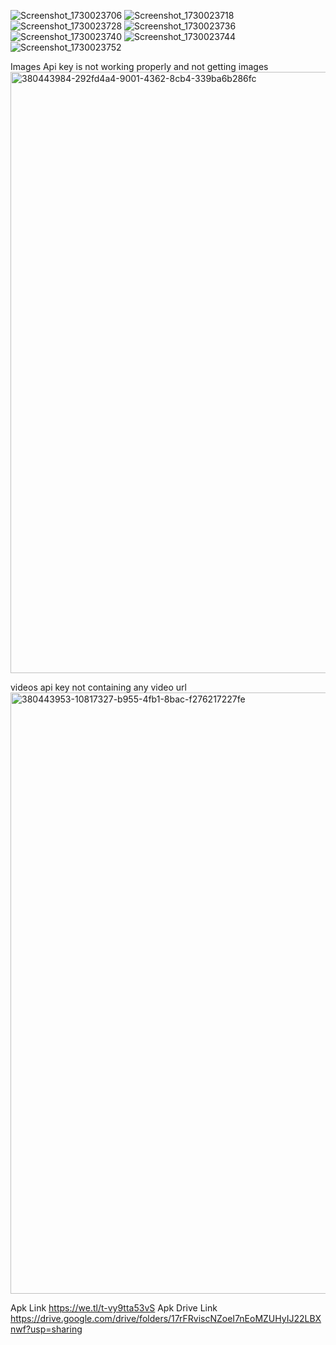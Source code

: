 
![Screenshot_1730023706](https://github.com/user-attachments/assets/c555347a-0d30-46c5-93d5-95f6c22dd2c4)
![Screenshot_1730023718](https://github.com/user-attachments/assets/24058957-a829-449e-be41-0b79b6fcbced)
![Screenshot_1730023728](https://github.com/user-attachments/assets/8b290127-80b8-45c7-a20b-a180f4eca734)
![Screenshot_1730023736](https://github.com/user-attachments/assets/885d528b-e770-4d58-95ff-d170fc9480bf)
![Screenshot_1730023740](https://github.com/user-attachments/assets/193a7d9e-fd9d-4caa-9dfc-d4bb3d81e9cb)
![Screenshot_1730023744](https://github.com/user-attachments/assets/cc526f18-9b0c-4982-bdc2-4d63317a3284)
![Screenshot_1730023752](https://github.com/user-attachments/assets/873bf1df-8d7f-4bc4-b6f3-34e10a40baea)



Images Api key is not working properly and not getting images
<img width="962" alt="380443984-292fd4a4-9001-4362-8cb4-339ba6b286fc" src="https://github.com/user-attachments/assets/e7e64c35-43cc-4daf-831a-4b668054feff">


videos api key not containing any video url
<img width="962" alt="380443953-10817327-b955-4fb1-8bac-f276217227fe" src="https://github.com/user-attachments/assets/47850b30-fe55-4887-84ec-398ac423caee">


Apk Link
https://we.tl/t-vy9tta53vS
Apk Drive Link
https://drive.google.com/drive/folders/17rFRviscNZoeI7nEoMZUHyIJ22LBXnwf?usp=sharing
